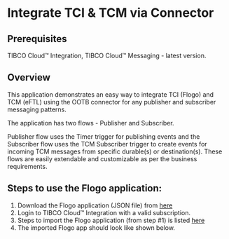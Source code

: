 # Integrate TCI & TCM via Connector

## Prerequisites
TIBCO Cloud™ Integration, TIBCO Cloud™ Messaging - latest version. 

## Overview
This application demonstrates an easy way to integrate TCI (Flogo) and TCM (eFTL) using the OOTB connector for any publisher and subscriber messaging patterns. 

The application has two flows - Publisher and Subscriber. 

Publisher flow uses the Timer trigger for publishing events and the Subscriber flow uses the TCM Subscriber trigger to create events for incoming TCM messages from specific durable(s) or destination(s). These flows are easily extendable and customizable as per the business requirements. 

## Steps to use the Flogo application: 
1. Download the Flogo application (JSON file) from [here](https://github.com/TIBCOSoftware/tci-flogo/blob/master/samples/app-dev/TCM/TCM_Pub_Sub_UsingConnector/TCM_PubSub_UsingConnector.json)
2. Login to TIBCO Cloud™ Integration with a valid subscription.
3. Steps to import the Flogo application (from step #1) is listed [here](https://github.com/TIBCOSoftware/tci-flogo/blob/master/samples/app-dev/readme.md)
4. The imported Flogo app should look like shown below. 
